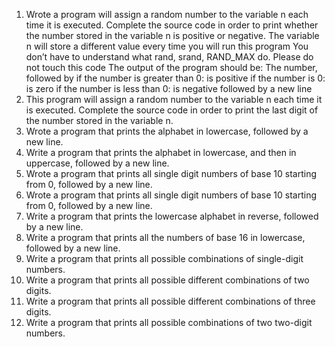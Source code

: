 1. Wrote a program will assign a random number to the variable n each time it is executed. Complete the source code in order to print whether the number stored in the variable n is positive or negative.
The variable n will store a different value every time you will run this program
You don’t have to understand what rand, srand, RAND_MAX do. Please do not touch this code
The output of the program should be:
The number, followed by
if the number is greater than 0: is positive
if the number is 0: is zero
if the number is less than 0: is negative
followed by a new line
2. This program will assign a random number to the variable n each time it is executed. Complete the source code in order to print the last digit of the number stored in the variable n.
3. Wrote a program that prints the alphabet in lowercase, followed by a new line.
4. Write a program that prints the alphabet in lowercase, and then in uppercase, followed by a new line.
5. Wrote a program that prints all single digit numbers of base 10 starting from 0, followed by a new line.
6. Wrote a program that prints all single digit numbers of base 10 starting from 0, followed by a new line.
7. Write a program that prints the lowercase alphabet in reverse, followed by a new line.
8. Write a program that prints all the numbers of base 16 in lowercase, followed by a new line.
9. Write a program that prints all possible combinations of single-digit numbers.
10. Write a program that prints all possible different combinations of two digits.
11. Write a program that prints all possible different combinations of three digits.
12. Write a program that prints all possible combinations of two two-digit numbers.
